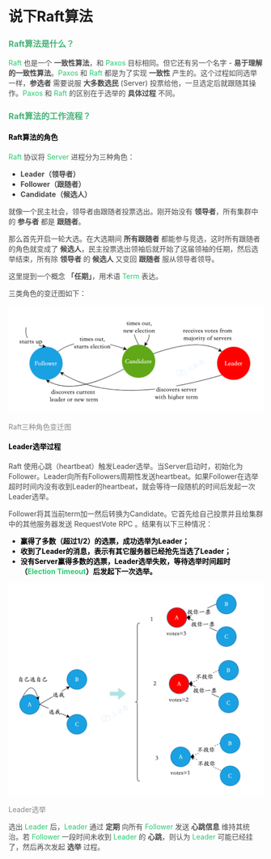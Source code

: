 # 说下Raft算法

### **<font style="color:rgb(72, 179, 120);">Raft算法是什么？</font>**
<font style="color:rgb(40, 202, 113);">Raft</font><font style="color:rgb(74, 74, 74);"> </font><font style="color:rgb(74, 74, 74);">也是一个</font><font style="color:rgb(74, 74, 74);"> </font>**<font style="color:rgb(74, 74, 74);">一致性算法</font>**<font style="color:rgb(74, 74, 74);">，和</font><font style="color:rgb(74, 74, 74);"> </font><font style="color:rgb(40, 202, 113);">Paxos</font><font style="color:rgb(74, 74, 74);"> </font><font style="color:rgb(74, 74, 74);">目标相同。但它还有另一个名字 -</font><font style="color:rgb(74, 74, 74);"> </font>**<font style="color:rgb(74, 74, 74);">易于理解的一致性算法</font>**<font style="color:rgb(74, 74, 74);">。</font><font style="color:rgb(40, 202, 113);">Paxos</font><font style="color:rgb(74, 74, 74);"> </font><font style="color:rgb(74, 74, 74);">和</font><font style="color:rgb(74, 74, 74);"> </font><font style="color:rgb(40, 202, 113);">Raft</font><font style="color:rgb(74, 74, 74);"> </font><font style="color:rgb(74, 74, 74);">都是为了实现</font><font style="color:rgb(74, 74, 74);"> </font>**<font style="color:rgb(74, 74, 74);">一致性</font>**<font style="color:rgb(74, 74, 74);"> </font><font style="color:rgb(74, 74, 74);">产生的。这个过程如同选举一样，</font>**<font style="color:rgb(74, 74, 74);">参选者</font>**<font style="color:rgb(74, 74, 74);"> </font><font style="color:rgb(74, 74, 74);">需要说服</font><font style="color:rgb(74, 74, 74);"> </font>**<font style="color:rgb(74, 74, 74);">大多数选民</font>**<font style="color:rgb(74, 74, 74);"> </font><font style="color:rgb(74, 74, 74);">(Server) 投票给他，一旦选定后就跟随其操作。</font><font style="color:rgb(40, 202, 113);">Paxos</font><font style="color:rgb(74, 74, 74);"> </font><font style="color:rgb(74, 74, 74);">和</font><font style="color:rgb(74, 74, 74);"> </font><font style="color:rgb(40, 202, 113);">Raft</font><font style="color:rgb(74, 74, 74);"> </font><font style="color:rgb(74, 74, 74);">的区别在于选举的</font><font style="color:rgb(74, 74, 74);"> </font>**<font style="color:rgb(74, 74, 74);">具体过程</font>**<font style="color:rgb(74, 74, 74);"> </font><font style="color:rgb(74, 74, 74);">不同。</font>

### **<font style="color:rgb(72, 179, 120);">Raft算法的工作流程？</font>**
#### <font style="color:black;">Raft算法的角色</font>
<font style="color:rgb(40, 202, 113);">Raft</font><font style="color:rgb(74, 74, 74);"> </font><font style="color:rgb(74, 74, 74);">协议将</font><font style="color:rgb(74, 74, 74);"> </font><font style="color:rgb(40, 202, 113);">Server</font><font style="color:rgb(74, 74, 74);"> </font><font style="color:rgb(74, 74, 74);">进程分为三种角色：</font>

+ **<font style="color:rgb(74, 74, 74);">Leader（领导者）</font>**
+ **<font style="color:rgb(74, 74, 74);">Follower（跟随者）</font>**
+ **<font style="color:rgb(74, 74, 74);">Candidate（候选人）</font>**

<font style="color:rgb(74, 74, 74);">就像一个民主社会，领导者由跟随者投票选出。刚开始没有</font><font style="color:rgb(74, 74, 74);"> </font>**<font style="color:rgb(74, 74, 74);">领导者</font>**<font style="color:rgb(74, 74, 74);">，所有集群中的</font><font style="color:rgb(74, 74, 74);"> </font>**<font style="color:rgb(74, 74, 74);">参与者</font>**<font style="color:rgb(74, 74, 74);"> </font><font style="color:rgb(74, 74, 74);">都是</font><font style="color:rgb(74, 74, 74);"> </font>**<font style="color:rgb(74, 74, 74);">跟随者</font>**<font style="color:rgb(74, 74, 74);">。</font>

<font style="color:rgb(74, 74, 74);">那么首先开启一轮大选。在大选期间</font><font style="color:rgb(74, 74, 74);"> </font>**<font style="color:rgb(74, 74, 74);">所有跟随者</font>**<font style="color:rgb(74, 74, 74);"> </font><font style="color:rgb(74, 74, 74);">都能参与竞选，这时所有跟随者的角色就变成了</font><font style="color:rgb(74, 74, 74);"> </font>**<font style="color:rgb(74, 74, 74);">候选人</font>**<font style="color:rgb(74, 74, 74);">，民主投票选出领袖后就开始了这届领袖的任期，然后选举结束，所有除</font><font style="color:rgb(74, 74, 74);"> </font>**<font style="color:rgb(74, 74, 74);">领导者</font>**<font style="color:rgb(74, 74, 74);"> </font><font style="color:rgb(74, 74, 74);">的</font><font style="color:rgb(74, 74, 74);"> </font>**<font style="color:rgb(74, 74, 74);">候选人</font>**<font style="color:rgb(74, 74, 74);"> </font><font style="color:rgb(74, 74, 74);">又变回</font><font style="color:rgb(74, 74, 74);"> </font>**<font style="color:rgb(74, 74, 74);">跟随者</font>**<font style="color:rgb(74, 74, 74);"> </font><font style="color:rgb(74, 74, 74);">服从领导者领导。</font>

<font style="color:rgb(74, 74, 74);">这里提到一个概念</font><font style="color:rgb(74, 74, 74);"> </font>**<font style="color:rgb(74, 74, 74);">「任期」</font>**<font style="color:rgb(74, 74, 74);">，用术语</font><font style="color:rgb(74, 74, 74);"> </font><font style="color:rgb(40, 202, 113);">Term</font><font style="color:rgb(74, 74, 74);"> </font><font style="color:rgb(74, 74, 74);">表达。</font>

<font style="color:rgb(74, 74, 74);">三类角色的变迁图如下：</font>

![1696575725646-fbcb96b7-e852-4f36-b7a1-5f195b519e3a.png](./img/lFRRac3DXOKf_y55/1696575725646-fbcb96b7-e852-4f36-b7a1-5f195b519e3a-844772.png)

<font style="color:rgb(136, 136, 136);">Raft三种角色变迁图</font>

#### <font style="color:black;">Leader选举过程</font>
<font style="color:rgb(74, 74, 74);">Raft 使用心跳（heartbeat）触发Leader选举。当Server启动时，初始化为Follower。Leader向所有Followers周期性发送heartbeat。如果Follower在选举超时时间内没有收到Leader的heartbeat，就会等待一段随机的时间后发起一次Leader选举。</font>

<font style="color:rgb(74, 74, 74);">Follower将其当前term加一然后转换为Candidate。它首先给自己投票并且给集群中的其他服务器发送 RequestVote RPC 。结果有以下三种情况：</font>

+ **<font style="color:rgb(1, 1, 1);">赢得了多数（超过1/2）的选票，成功选举为Leader；</font>**
+ **<font style="color:rgb(1, 1, 1);">收到了Leader的消息，表示有其它服务器已经抢先当选了Leader；</font>**
+ **<font style="color:rgb(1, 1, 1);">没有Server赢得多数的选票，Leader选举失败，等待选举时间超时（</font>****<font style="color:rgb(40, 202, 113);">Election Timeout</font>****<font style="color:rgb(1, 1, 1);">）后发起下一次选举。</font>**

![1696575725669-200f7dae-526a-4d0f-bfdf-6cef1fb7896b.png](./img/lFRRac3DXOKf_y55/1696575725669-200f7dae-526a-4d0f-bfdf-6cef1fb7896b-490710.png)

<font style="color:rgb(136, 136, 136);">Leader选举</font>

<font style="color:rgb(74, 74, 74);">选出 </font><font style="color:rgb(40, 202, 113);">Leader</font><font style="color:rgb(74, 74, 74);"> 后，</font><font style="color:rgb(40, 202, 113);">Leader</font><font style="color:rgb(74, 74, 74);"> 通过 </font>**<font style="color:rgb(74, 74, 74);">定期</font>**<font style="color:rgb(74, 74, 74);"> 向所有 </font><font style="color:rgb(40, 202, 113);">Follower</font><font style="color:rgb(74, 74, 74);"> 发送 </font>**<font style="color:rgb(74, 74, 74);">心跳信息</font>**<font style="color:rgb(74, 74, 74);"> 维持其统治。若 </font><font style="color:rgb(40, 202, 113);">Follower</font><font style="color:rgb(74, 74, 74);"> 一段时间未收到 </font><font style="color:rgb(40, 202, 113);">Leader</font><font style="color:rgb(74, 74, 74);"> 的 </font>**<font style="color:rgb(74, 74, 74);">心跳</font>**<font style="color:rgb(74, 74, 74);">，则认为 </font><font style="color:rgb(40, 202, 113);">Leader</font><font style="color:rgb(74, 74, 74);"> 可能已经挂了，然后再次发起 </font>**<font style="color:rgb(74, 74, 74);">选举</font>**<font style="color:rgb(74, 74, 74);"> 过程。</font>


